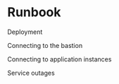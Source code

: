 # Runbook

Deployment

Connecting to the bastion

Connecting to application instances

Service outages
